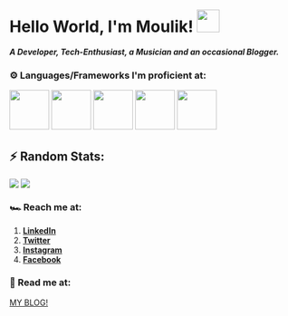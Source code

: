 # Hello World, I'm Moulik! <img src="https://raw.githubusercontent.com/moulikchaturvedi/MoulikChaturvedi/master/GIFs/hi.gif" height="40px" width="40px">
__*A Developer, Tech-Enthusiast, a Musician and an occasional Blogger.*__

### :gear: Languages/Frameworks I'm proficient at:
<img src="https://1000logos.net/wp-content/uploads/2020/09/Java-Logo.png" height="70px" width="70px"> <img src="https://cdn.iconscout.com/icon/free/png-512/c-programming-569564.png" height="70px" width="70px"> <img src="https://qph.fs.quoracdn.net/main-qimg-28cadbd02699c25a88e5c78d73c7babc" height="70px" width="70px"> <img src="https://seeklogo.com/images/D/dart-logo-FDA1939EC4-seeklogo.com.png" height="70px" width="70px"> <img src="https://strattonapps.com/wp-content/uploads/2020/02/flutter-logo-5086DD11C5-seeklogo.com_.png" height="70px" width="70px">

## :zap: Random Stats:
<img align="center" src="https://github-readme-stats.vercel.app/api//?username=moulikchaturvedi&theme=cobalt" />
<img align="center" src="https://github-readme-stats.vercel.app/api/top-langs/?username=moulikchaturvedi&theme=cobalt&layout=compact" /> 

### :racing_car: Reach me at:
1. [__LinkedIn__](https://www.linkedin.com/in/moulik-chaturvedi-7b7aab157/)
2. [__Twitter__](https://twitter.com/c_moulik)
3. [__Instagram__](https://www.instagram.com/multidimensionalspacesnake/)
4. [__Facebook__](https://www.facebook.com/moulik.chaturvedi/)

### :book: Read me at:
[MY BLOG!](https://moulik793685946.wordpress.com/)
